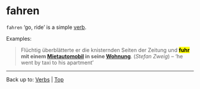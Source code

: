 # fahren

`fahren` ‘go, ride’ is a simple [verb](../../index.md).

Examples:

> Flüchtig überblätterte er die knisternden Seiten der Zeitung und **<mark>fuhr</mark> mit einem [Mietautomobil](../../../nouns/m/mi/Mietautomobil.md) in seine [Wohnung](../../../nouns/w/wo/Wohnung.md)**. (*Stefan Zweig*) – ‘he went by taxi to his apartment’

----

Back up to: [Verbs](../../index.md) | [Top](../../../index.md)

